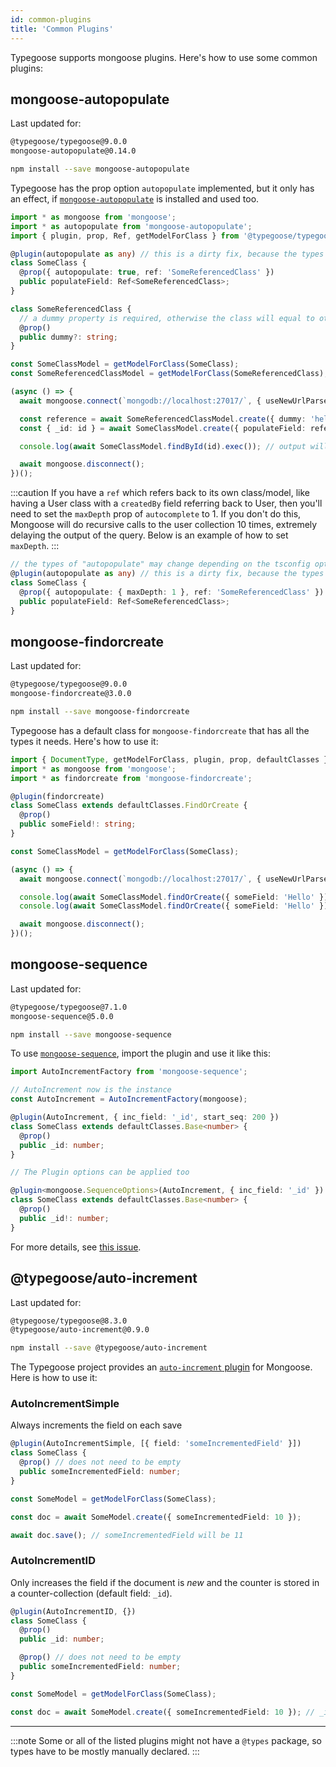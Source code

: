 ```yaml
---
id: common-plugins
title: 'Common Plugins'
---
```


Typegoose supports mongoose plugins. Here's how to use some common plugins:

## mongoose-autopopulate

Last updated for:

```txt
@typegoose/typegoose@9.0.0
mongoose-autopopulate@0.14.0
```

```bash npm2yarn
npm install --save mongoose-autopopulate
```

Typegoose has the prop option `autopopulate` implemented, but it only has an effect, if [`mongoose-autopopulate`](https://github.com/mongodb-js/mongoose-autopopulate) is installed and used too.

```ts
import * as mongoose from 'mongoose';
import * as autopopulate from 'mongoose-autopopulate';
import { plugin, prop, Ref, getModelForClass } from '@typegoose/typegoose';

@plugin(autopopulate as any) // this is a dirty fix, because the types of this plugin dont work
class SomeClass {
  @prop({ autopopulate: true, ref: 'SomeReferencedClass' })
  public populateField: Ref<SomeReferencedClass>;
}

class SomeReferencedClass {
  // a dummy property is required, otherwise the class will equal to others
  @prop()
  public dummy?: string;
}

const SomeClassModel = getModelForClass(SomeClass);
const SomeReferencedClassModel = getModelForClass(SomeReferencedClass);

(async () => {
  await mongoose.connect(`mongodb://localhost:27017/`, { useNewUrlParser: true, dbName: 'guides', useUnifiedTopology: true });

  const reference = await SomeReferencedClassModel.create({ dummy: 'hello' });
  const { _id: id } = await SomeClassModel.create({ populateField: reference } as SomeClass);

  console.log(await SomeClassModel.findById(id).exec()); // output will be populated

  await mongoose.disconnect();
})();
```

:::caution
If you have a `ref` which refers back to its own class/model, like having a User class with a `createdBy` field referring back to User, then you'll need to set the `maxDepth` prop of `autocomplete` to 1. If you don't do this, Mongoose will do recursive calls to
the user collection 10 times, extremely delaying the output of the query. Below is an example of how to set `maxDepth`.
:::

```ts
// the types of "autopopulate" may change depending on the tsconfig option "esModuleInterop"
@plugin(autopopulate as any) // this is a dirty fix, because the types of this plugin dont work
class SomeClass {
  @prop({ autopopulate: { maxDepth: 1 }, ref: 'SomeReferencedClass' })
  public populateField: Ref<SomeReferencedClass>;
}
```

## mongoose-findorcreate

Last updated for:

```txt
@typegoose/typegoose@9.0.0
mongoose-findorcreate@3.0.0
```

```bash npm2yarn
npm install --save mongoose-findorcreate
```

Typegoose has a default class for `mongoose-findorcreate` that has all the types it needs. Here's how to use it:

```ts
import { DocumentType, getModelForClass, plugin, prop, defaultClasses } from '@typegoose/typegoose';
import * as mongoose from 'mongoose';
import * as findorcreate from 'mongoose-findorcreate';

@plugin(findorcreate)
class SomeClass extends defaultClasses.FindOrCreate {
  @prop()
  public someField!: string;
}

const SomeClassModel = getModelForClass(SomeClass);

(async () => {
  await mongoose.connect(`mongodb://localhost:27017/`, { useNewUrlParser: true, dbName: 'guides' });

  console.log(await SomeClassModel.findOrCreate({ someField: 'Hello' }));
  console.log(await SomeClassModel.findOrCreate({ someField: 'Hello' })); // both will give the same output

  await mongoose.disconnect();
})();
```

## mongoose-sequence

Last updated for:

```txt
@typegoose/typegoose@7.1.0
mongoose-sequence@5.0.0
```

```bash npm2yarn
npm install --save mongoose-sequence
```

To use [`mongoose-sequence`](https://github.com/ramiel/mongoose-sequence), import the plugin and use it like this:

```ts
import AutoIncrementFactory from 'mongoose-sequence';

// AutoIncrement now is the instance
const AutoIncrement = AutoIncrementFactory(mongoose);

@plugin(AutoIncrement, { inc_field: '_id', start_seq: 200 })
class SomeClass extends defaultClasses.Base<number> {
  @prop()
  public _id: number;
}

// The Plugin options can be applied too

@plugin<mongoose.SequenceOptions>(AutoIncrement, { inc_field: '_id' }) // Note: "start_seq" is not in the "SequenceOptions" type
class SomeClass extends defaultClasses.Base<number> {
  @prop()
  public _id!: number;
}
```

For more details, see [this issue](https://github.com/ramiel/mongoose-sequence/issues/83).

## @typegoose/auto-increment

Last updated for:

```txt
@typegoose/typegoose@8.3.0
@typegoose/auto-increment@0.9.0
```

```bash npm2yarn
npm install --save @typegoose/auto-increment
```

The Typegoose project provides an [`auto-increment` plugin](https://github.com/typegoose/auto-increment) for Mongoose. Here is how to use it:

### AutoIncrementSimple

Always increments the field on each save

```ts
@plugin(AutoIncrementSimple, [{ field: 'someIncrementedField' }])
class SomeClass {
  @prop() // does not need to be empty
  public someIncrementedField: number;
}

const SomeModel = getModelForClass(SomeClass);

const doc = await SomeModel.create({ someIncrementedField: 10 });

await doc.save(); // someIncrementedField will be 11
```

### AutoIncrementID

Only increases the field if the document is *new* and the counter is stored in a counter-collection (default field: `_id`).

```ts
@plugin(AutoIncrementID, {})
class SomeClass {
  @prop()
  public _id: number;

  @prop() // does not need to be empty
  public someIncrementedField: number;
}

const SomeModel = getModelForClass(SomeClass);

const doc = await SomeModel.create({ someIncrementedField: 10 }); // _id will be 1
```

---

:::note
Some or all of the listed plugins might not have a `@types` package, so types have to be mostly manually declared.
:::
